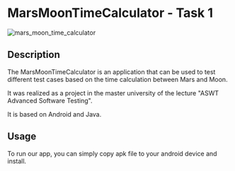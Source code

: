 # MarsMoonTimeCalculator - Task 1

![mars_moon_time_calculator](https://user-images.githubusercontent.com/19223435/134475763-ac6eee1a-49d5-4489-b727-cec6f36456a7.png)

## Description

The MarsMoonTimeCalculator is an application that can be used to test different test cases based on the time calculation between Mars and Moon.

It was realized as a project in the master university of the lecture "ASWT Advanced Software Testing".

It is based on Android and Java.

## Usage

To run our app, you can simply copy apk file to your android device and install.
